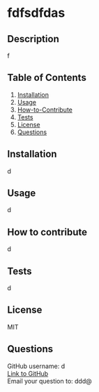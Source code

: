 # fdfsdfdas

## Description
f

## Table of Contents
1. [Installation](#Installation)
2. [Usage](#Usage)
3. [How-to-Contribute](#How-to-Contribute)
4. [Tests](#Tests)
5. [License](#License)
6. [Questions](#Questions)

## Installation
d

## Usage
d

## How to contribute
d

## Tests
d

## License
MIT

## Questions
GitHub username: d  
[Link to GitHub](https://github.com/d)  
Email your question to: ddd@
